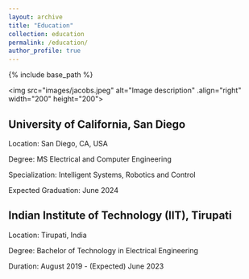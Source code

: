 ```yaml
---
layout: archive
title: "Education"
collection: education
permalink: /education/
author_profile: true
---
```


{% include base_path %}

<img src="images/jacobs.jpeg" alt="Image description" .align="right" width="200" height="200">

## University of California, San Diego

Location: San Diego, CA, USA

Degree: MS Electrical and Computer Engineering

Specialization: Intelligent Systems, Robotics and Control

Expected Graduation: June 2024

## Indian Institute of Technology (IIT), Tirupati

Location: Tirupati, India

Degree: Bachelor of Technology in Electrical Engineering

Duration: August 2019 - (Expected) June 2023


